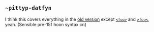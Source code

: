 ## `~pittyp-datfyn`
I think this covers everything in the [old version](https://github.com/urbit/old-urbit.org/blob/master/doc/hoon/lan/irregular.markdown) except [`<foo>`](https://github.com/urbit/old-urbit.org/blob/master/bestiary/hoon/rune/hax/hxgr.markdown) and [`>foo<`](https://github.com/urbit/old-urbit.org/blob/master/bestiary/hoon/rune/hax/hxgl.markdown), yeah. (Sensible pre-151 hoon syntax cn)